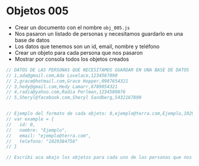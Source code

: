 # Objetos 005

* Crear un documento con el nombre `obj_005.js`
* Nos pasaron un listado de personas y necesitamos guardarlo en una base de datos
* Los datos que tenemos son un id, email, nombre y teléfono
* Crear un objeto para cada persona que nos pasaron
* Mostrar por consola todos los objetos creados

```js
// DATOS DE LAS PERSONAS QUE NECESITAMOS GUARDAR EN UNA BASE DE DATOS
// 1,ada@gmail.com,Ada Lovelace,1234567890
// 2,grace@hotmail.com,Grace Hopper,0987654321
// 3,hedy@gmail.com,Hedy Lamarr,6789054321
// 4,radia@yahoo.com,Radia Perlman,1234509876
// 5,Sheryl@facebook.com,Sheryl Sandberg,5432167890


// Ejemplo del formato de cada objeto: 0,ejemplo@terra.com,Ejemplo,1029384756
// var example = {
//   id: 0,
//   nombre: "Ejemplo",
//   email: "ejemplo@terra.com",
//   telefono: "1029384756"
// }

// Escribi aca abajo los objetos para cada uno de las personas que nos enviaron

```